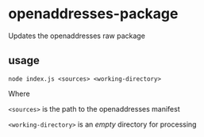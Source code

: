 # openaddresses-package

Updates the openaddresses raw package

## usage

    node index.js <sources> <working-directory>

Where

`<sources>` is the path to the openaddresses manifest

`<working-directory>` is an *empty* directory for processing
